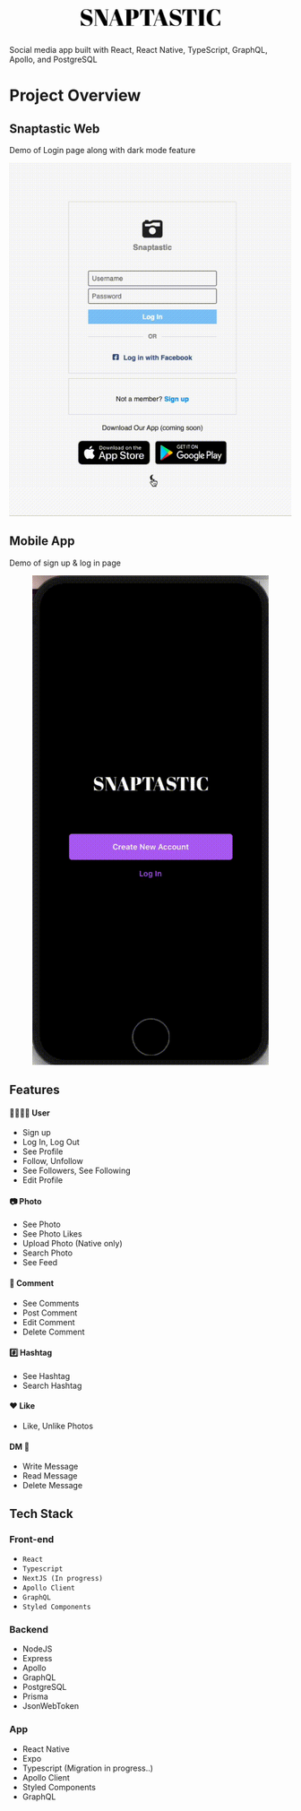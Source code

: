 <div style="text-align: center;">
  <img src="https://github.com/shin101/snaptastic-web/blob/main/public/images/logo-black.png?raw=true" alt="Snaptastic Logo" width="250" height="30" />
</div><br/>

Social media app built with React, React Native, TypeScript, GraphQL, Apollo, and PostgreSQL

# Project Overview

## Snaptastic Web

Demo of Login page along with dark mode feature

<div style="text-align: center;">
<img src="https://github.com/shin101/snaptastic-web/blob/main/public/images/Login.gif?raw=true" alt="Login Demo" />
</div>

## Mobile App

Demo of sign up & log in page

<div style="text-align: center;">
<img src="https://github.com/shin101/snaptastic-web/blob/main/public/images/Login-app.gif?raw=true" alt="Login Demo"  />
</div>

## Features

#### 💁🏼‍♀️✨ User

- Sign up
- Log In, Log Out
- See Profile
- Follow, Unfollow
- See Followers, See Following
- Edit Profile

#### 📷 Photo

- See Photo
- See Photo Likes
- Upload Photo (Native only)
- Search Photo
- See Feed

#### 💬 Comment

- See Comments
- Post Comment
- Edit Comment
- Delete Comment

#### #️⃣ Hashtag

- See Hashtag
- Search Hashtag

#### ❤️ Like

- Like, Unlike Photos

#### DM 📨

- Write Message
- Read Message
- Delete Message

## Tech Stack

### Front-end

- `React`
- `Typescript`
- `NextJS (In progress)`
- `Apollo Client`
- `GraphQL`
- `Styled Components`

### Backend

- NodeJS
- Express
- Apollo
- GraphQL
- PostgreSQL
- Prisma
- JsonWebToken

### App

- React Native
- Expo
- Typescript (Migration in progress..)
- Apollo Client
- Styled Components
- GraphQL
